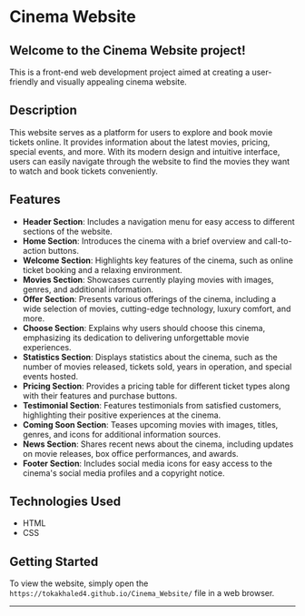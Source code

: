 # Cinema Website
## Welcome to the Cinema Website project! 

This is a front-end web development project aimed at creating a user-friendly and visually appealing cinema website.

## Description

This website serves as a platform for users to explore and book movie tickets online. It provides information about the latest movies, pricing, special events, and more. With its modern design and intuitive interface, users can easily navigate through the website to find the movies they want to watch and book tickets conveniently.

## Features

- **Header Section**: Includes a navigation menu for easy access to different sections of the website.
- **Home Section**: Introduces the cinema with a brief overview and call-to-action buttons.
- **Welcome Section**: Highlights key features of the cinema, such as online ticket booking and a relaxing environment.
- **Movies Section**: Showcases currently playing movies with images, genres, and additional information.
- **Offer Section**: Presents various offerings of the cinema, including a wide selection of movies, cutting-edge technology, luxury comfort, and more.
- **Choose Section**: Explains why users should choose this cinema, emphasizing its dedication to delivering unforgettable movie experiences.
- **Statistics Section**: Displays statistics about the cinema, such as the number of movies released, tickets sold, years in operation, and special events hosted.
- **Pricing Section**: Provides a pricing table for different ticket types along with their features and purchase buttons.
- **Testimonial Section**: Features testimonials from satisfied customers, highlighting their positive experiences at the cinema.
- **Coming Soon Section**: Teases upcoming movies with images, titles, genres, and icons for additional information sources.
- **News Section**: Shares recent news about the cinema, including updates on movie releases, box office performances, and awards.
- **Footer Section**: Includes social media icons for easy access to the cinema's social media profiles and a copyright notice.

## Technologies Used

- HTML
- CSS

## Getting Started

To view the website, simply open the `https://tokakhaled4.github.io/Cinema_Website/` file in a web browser.

---
